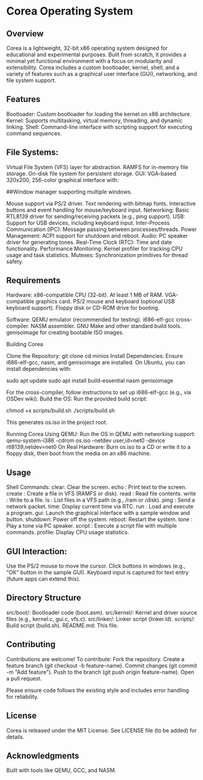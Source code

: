 # Corea Operating System

## Overview

Corea is a lightweight, 32-bit x86 operating system designed for educational and experimental purposes. Built from scratch, it provides a minimal yet functional environment with a focus on modularity and extensibility. Corea includes a custom bootloader, kernel, shell, and a variety of features such as a graphical user interface (GUI), networking, and file system support.

## Features

Bootloader: Custom bootloader for loading the kernel on x86 architecture.
Kernel: Supports multitasking, virtual memory, threading, and dynamic linking.
Shell: Command-line interface with scripting support for executing command sequences.

## File Systems:

Virtual File System (VFS) layer for abstraction.
RAMFS for in-memory file storage.
On-disk file system for persistent storage.
GUI: VGA-based 320x200, 256-color graphical interface with:


##Window manager supporting multiple windows.

Mouse support via PS/2 driver.
Text rendering with bitmap fonts.
Interactive buttons and event handling for mouse/keyboard input.
Networking: Basic RTL8139 driver for sending/receiving packets (e.g., ping support).
USB: Support for USB devices, including keyboard input.
Inter-Process Communication (IPC): Message passing between processes/threads.
Power Management: ACPI support for shutdown and reboot.
Audio: PC speaker driver for generating tones.
Real-Time Clock (RTC): Time and date functionality.
Performance Monitoring: Kernel profiler for tracking CPU usage and task statistics.
Mutexes: Synchronization primitives for thread safety.

## Requirements
Hardware:
x86-compatible CPU (32-bit).
At least 1 MB of RAM.
VGA-compatible graphics card.
PS/2 mouse and keyboard (optional USB keyboard support).
Floppy disk or CD-ROM drive for booting.

Software:
QEMU emulator (recommended for testing).
i686-elf-gcc cross-compiler.
NASM assembler.
GNU Make and other standard build tools.
genisoimage for creating bootable ISO images.

Building Corea

Clone the Repository:
git clone <repository-url>
cd minios
Install Dependencies: Ensure i686-elf-gcc, nasm, and genisoimage are installed. On Ubuntu, you can install dependencies with:

sudo apt update
sudo apt install build-essential nasm genisoimage

For the cross-compiler, follow instructions to set up i686-elf-gcc (e.g., via OSDev wiki).
Build the OS: Run the provided build script:

chmod +x scripts/build.sh
./scripts/build.sh

This generates os.iso in the project root.

Running Corea
Using QEMU: Run the OS in QEMU with networking support:
qemu-system-i386 -cdrom os.iso -netdev user,id=net0 -device rtl8139,netdev=net0
On Real Hardware: Burn os.iso to a CD or write it to a floppy disk, then boot from the media on an x86 machine.

## Usage

Shell Commands:
clear: Clear the screen.
echo <text>: Print text to the screen.
create <file>: Create a file in VFS (RAMFS or disk).
read <file>: Read file contents.
write <file> <content>: Write to a file.
ls <path>: List files in a VFS path (e.g., /ram or /disk).
ping <data>: Send a network packet.
time: Display current time via RTC.
run <program>: Load and execute a program.
gui: Launch the graphical interface with a sample window and button.
shutdown: Power off the system.
reboot: Restart the system.
tone <freq> <duration>: Play a tone via PC speaker.
script <file>: Execute a script file with multiple commands.
profile: Display CPU usage statistics.



## GUI Interaction:
Use the PS/2 mouse to move the cursor.
Click buttons in windows (e.g., "OK" button in the sample GUI).
Keyboard input is captured for text entry (future apps can extend this).

## Directory Structure

src/boot/: Bootloader code (boot.asm).
src/kernel/: Kernel and driver source files (e.g., kernel.c, gui.c, vfs.c).
src/linker/: Linker script (linker.ld).
scripts/: Build script (build.sh).
README.md: This file.

## Contributing

Contributions are welcome! To contribute:
Fork the repository.
Create a feature branch (git checkout -b feature-name).
Commit changes (git commit -m "Add feature").
Push to the branch (git push origin feature-name).
Open a pull request.


Please ensure code follows the existing style and includes error handling for reliability.

## License

Corea is released under the MIT License. See LICENSE file (to be added) for details.

## Acknowledgments

Built with tools like QEMU, GCC, and NASM.

